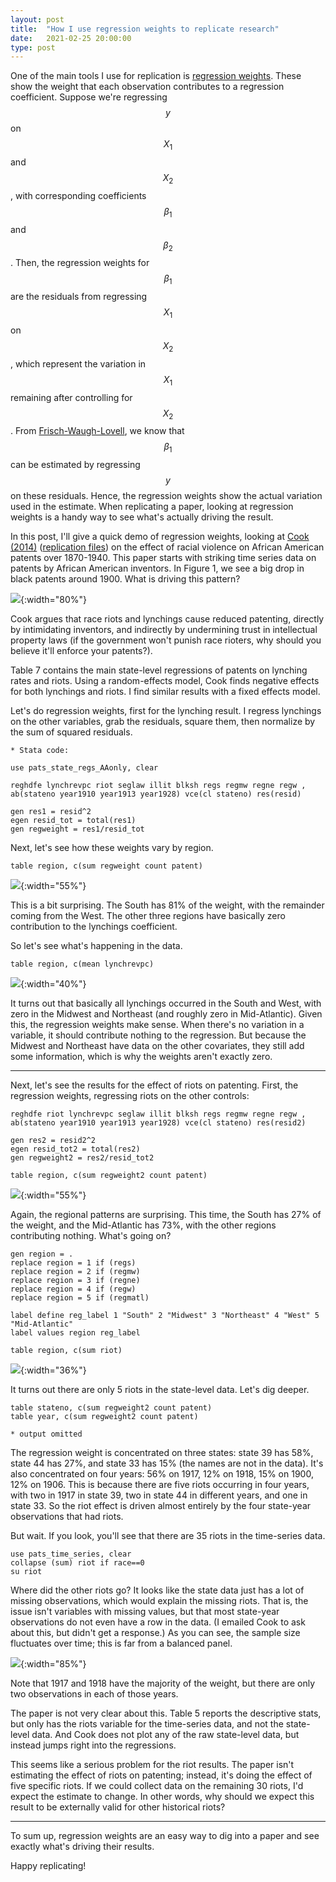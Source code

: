 ```yaml
---
layout: post
title:  "How I use regression weights to replicate research"
date:   2021-02-25 20:00:00
type: post
---
```


One of the main tools I use for replication is [regression weights](https://sci-hub.st/https://onlinelibrary.wiley.com/doi/abs/10.1111/ajps.12185). These show the weight that each observation contributes to a regression coefficient.
Suppose we're regressing $$y$$ on $$X_{1}$$ and $$X_{2}$$, with corresponding coefficients $$\beta_{1}$$ and $$\beta_{2}$$.
Then, the regression weights for $$\beta_{1}$$ are the residuals from regressing $$X_{1}$$ on $$X_{2}$$, which represent the variation in $$X_{1}$$ remaining after controlling for $$X_{2}$$.
From [Frisch-Waugh-Lovell](https://en.wikipedia.org/wiki/Frisch%E2%80%93Waugh%E2%80%93Lovell_theorem), we know that $$\beta_{1}$$ can be estimated by regressing $$y$$ on these residuals.
Hence, the regression weights show the actual variation used in the estimate.
When replicating a paper, looking at regression weights is a handy way to see what's actually driving the result.

In this post, I'll give a quick demo of regression weights, looking at [Cook (2014)](https://sci-hub.st/https://link.springer.com/article/10.1007/s10887-014-9102-z) ([replication files](https://link.springer.com/article/10.1007/s10887-014-9102-z#Sec20)) on the effect of racial violence on African American patents over 1870-1940.
This paper starts with striking time series data on patents by African American inventors.
In Figure 1, we see a big drop in black patents around 1900. What is driving this pattern?

![](https://michaelwiebe.com/assets/cook_violence/fig1.png){:width="80%"}

Cook argues that race riots and lynchings cause reduced patenting, directly by intimidating inventors, and indirectly by undermining trust in intellectual property laws (if the government won't punish race rioters, why should you believe it'll enforce your patents?).

Table 7 contains the main state-level regressions of patents on lynching rates and riots.
Using a random-effects model, Cook finds negative effects for both lynchings and riots.
I find similar results with a fixed effects model.

Let's do regression weights, first for the lynching result.
I regress lynchings on the other variables, grab the residuals, square them, then normalize by the sum of squared residuals.

```
* Stata code:

use pats_state_regs_AAonly, clear

reghdfe lynchrevpc riot seglaw illit blksh regs regmw regne regw , ab(stateno year1910 year1913 year1928) vce(cl stateno) res(resid)

gen res1 = resid^2
egen resid_tot = total(res1)
gen regweight = res1/resid_tot
```

Next, let's see how these weights vary by region.

```
table region, c(sum regweight count patent)
```

![](https://michaelwiebe.com/assets/cook_violence/regweight_lynch.png){:width="55%"}

This is a bit surprising. The South has 81% of the weight, with the remainder coming from the West. The other three regions have basically zero contribution to the lynchings coefficient.

So let's see what's happening in the data.

```
table region, c(mean lynchrevpc)
```

![](https://michaelwiebe.com/assets/cook_violence/table_lynch.png){:width="40%"}

It turns out that basically all lynchings occurred in the South and West, with zero in the Midwest and Northeast (and roughly zero in Mid-Atlantic).
Given this, the regression weights make sense.
When there's no variation in a variable, it should contribute nothing to the regression. But because the Midwest and Northeast have data on the other covariates, they still add some information, which is why the weights aren't exactly zero.

-------------------------------
Next, let's see the results for the effect of riots on patenting. First, the regression weights, regressing riots on the other controls:

```
reghdfe riot lynchrevpc seglaw illit blksh regs regmw regne regw , ab(stateno year1910 year1913 year1928) vce(cl stateno) res(resid2)

gen res2 = resid2^2
egen resid_tot2 = total(res2)
gen regweight2 = res2/resid_tot2

table region, c(sum regweight2 count patent)
```

![](https://michaelwiebe.com/assets/cook_violence/regweight_riot.png){:width="55%"}

Again, the regional patterns are surprising.
This time, the South has 27% of the weight, and the Mid-Atlantic has 73%, with the other regions contributing nothing.
What's going on?

```
gen region = .
replace region = 1 if (regs)
replace region = 2 if (regmw)
replace region = 3 if (regne)
replace region = 4 if (regw)
replace region = 5 if (regmatl)

label define reg_label 1 "South" 2 "Midwest" 3 "Northeast" 4 "West" 5 "Mid-Atlantic"
label values region reg_label

table region, c(sum riot)
```

![](https://michaelwiebe.com/assets/cook_violence/table_riot.png){:width="36%"}

It turns out there are only 5 riots in the state-level data.
Let's dig deeper.

```
table stateno, c(sum regweight2 count patent)
table year, c(sum regweight2 count patent)

* output omitted
```

The regression weight is concentrated on three states: state 39 has 58%, state 44 has 27%, and state 33 has 15% (the names are not in the data).
It's also concentrated on four years: 56% on 1917, 12% on 1918, 15% on 1900, 12% on 1906.
This is because there are five riots occurring in four years, with two in 1917 in state 39, two in state 44 in different years, and one in state 33.
So the riot effect is driven almost entirely by the four state-year observations that had riots.

But wait. If you look, you'll see that there are 35 riots in the time-series data.

```
use pats_time_series, clear
collapse (sum) riot if race==0
su riot
```

Where did the other riots go?
It looks like the state data just has a lot of missing observations, which would explain the missing riots.
That is, the issue isn't variables with missing values, but that most state-year observations do not even have a row in the data.
(I emailed Cook to ask about this, but didn't get a response.)
As you can see, the sample size fluctuates over time; this is far from a balanced panel.


![](https://michaelwiebe.com/assets/cook_violence/sample_size.png){:width="85%"}

Note that 1917 and 1918 have the majority of the weight, but there are only two observations in each of those years.

The paper is not very clear about this. Table 5 reports the descriptive stats, but only has the riots variable for the time-series data, and not the state-level data. And Cook does not plot any of the raw state-level data, but instead jumps right into the regressions.

This seems like a serious problem for the riot results. The paper isn't estimating the effect of riots on patenting; instead, it's doing the effect of five specific riots. If we could collect data on the remaining 30 riots, I'd expect the estimate to change.
In other words, why should we expect this result to be externally valid for other historical riots?

----------------------
To sum up, regression weights are an easy way to dig into a paper and see exactly what's driving their results.

Happy replicating!
